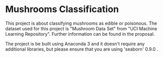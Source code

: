 # Mushrooms Classification

This project is about classifying mushrooms as edible or poisonous. The dataset used for this project is "Mushroom Data Set" from "UCI Machine Learning Repository". Further information can be found in the proposal.

The project is be built using Anaconda 3 and it doesn't require any additional libraries, but please ensure that you are using 'seaborn' 0.9.0 .
